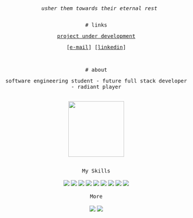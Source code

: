 <div align="center">

<pre>
  <i>usher them towards their eternal rest</i>
</pre>

<h2></h2>

<samp># links</samp>

<p>
  <samp>
    <a href="">project under development</a>
  </samp>
</p>

<p>
  <samp>
    [<a href="mailto:aquilesvdaniel@gmail.com">e-mail</a>]
    [<a href="https://www.linkedin.com/in/adriles/">linkedin</a>]
  </samp>
</p>

<br>

<samp># about</samp>

<samp>software engineering student - future full stack developer - radiant player</samp>

<br>

<img height="150" src="https://i.pinimg.com/originals/4f/2a/c1/4f2ac1566b1bec845510c944bfd554d5.gif">

</div>

<h2></h2>

<div align="center">
  <samp>My Skills</samp>
</div>

<br>

<div align="center">
<img src="https://img.shields.io/badge/HTML5-E34F26?style=for-the-badge&logo=html5&logoColor=white">
<img src="https://img.shields.io/badge/CSS3-1572B6?style=for-the-badge&logo=css3&logoColor=white">
<img src="https://img.shields.io/badge/JavaScript-323330?style=for-the-badge&logo=javascript&logoColor=F7DF1E">
<img src="https://img.shields.io/badge/C-00599C?style=for-the-badge&logo=c&logoColor=white">
<img src="https://img.shields.io/badge/GitHub-100000?style=for-the-badge&logo=github&logoColor=white">
<img src="https://img.shields.io/badge/GIT-E44C30?style=for-the-badge&logo=git&logoColor=white">
<img src="https://img.shields.io/badge/Notion-000000?style=for-the-badge&logo=notion&logoColor=white">
<img src="https://img.shields.io/badge/Trello-0052CC?style=for-the-badge&logo=trello&logoColor=white">
<img src="https://img.shields.io/badge/Jira-0052CC?style=for-the-badge&logo=Jira&logoColor=white">
</div>

<br>

<div align="center">
  <samp>More</samp>
</div>

<br>

<div align="center">
  <a href="https://tracker.gg/valorant/profile/riot/overwhelmed%23red/overview"><img src="https://img.shields.io/badge/Valorant-fa4454?style=for-the-badge&logo=valorant&logoColor=white"></a>
  <a href="https://steamcommunity.com/id/adriles"><img src="https://img.shields.io/badge/Steam-000000?style=for-the-badge&logo=steam&logoColor=white"></a>
</div>
